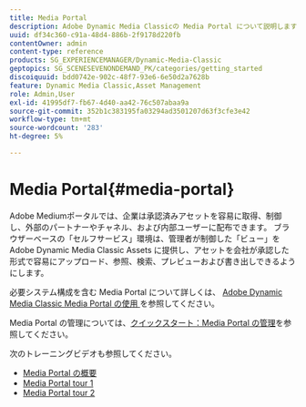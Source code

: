 ```yaml
---
title: Media Portal
description: Adobe Dynamic Media Classicの Media Portal について説明します。
uuid: df34c360-c91a-48d4-886b-2f9178d220fb
contentOwner: admin
content-type: reference
products: SG_EXPERIENCEMANAGER/Dynamic-Media-Classic
geptopics: SG_SCENESEVENONDEMAND_PK/categories/getting_started
discoiquuid: bdd0742e-902c-48f7-93e6-6e50d2a7628b
feature: Dynamic Media Classic,Asset Management
role: Admin,User
exl-id: 41995df7-fb67-4d40-aa42-76c507abaa9a
source-git-commit: 352b1c383195fa03294ad3501207d63f3cfe3e42
workflow-type: tm+mt
source-wordcount: '283'
ht-degree: 5%

---
```


# Media Portal{#media-portal}

Adobe Mediumポータルでは、企業は承認済みアセットを容易に取得、制御し、外部のパートナーやチャネル、および内部ユーザーに配布できます。 ブラウザーベースの「セルフサービス」環境は、管理者が制御した「ビュー」をAdobe Dynamic Media Classic Assets に提供し、アセットを会社が承認した形式で容易にアップロード、参照、検索、プレビューおよび書き出しできるようにします。

必要システム構成を含む Media Portal について詳しくは、 [Adobe Dynamic Media Classic Media Portal の使用 ](https://help.adobe.com/en_US/scene7/mediaportal/) <!-- (https://help.adobe.com/en_US/scene7/mediaportal/index.html) --> を参照してください。

Media Portal の管理については、[クイックスタート：Media Portal の管理](quick-start-media-portal-administration.md#quick_start_media_portal_administration)を参照してください。

次のトレーニングビデオも参照してください。

* [Media Portal の概要](https://s7d5.scene7.com/s7viewers/html5/VideoViewer.html?videoserverurl=https://s7d5.scene7.com/is/content/&amp;emailurl=https://s7d5.scene7.com/s7/emailFriend&amp;serverUrl=https://s7d5.scene7.com/is/image/&amp;config=Scene7SharedAssets/Universal_HTML5_Video&amp;contenturl=https://s7d5.scene7.com/skins/&amp;asset=S7tutorials/544_mp_overview1_converted%20renamed_Done-AVS)
* [Media Portal tour 1](https://s7d5.scene7.com/s7viewers/html5/VideoViewer.html?videoserverurl=https://s7d5.scene7.com/is/content/&amp;emailurl=https://s7d5.scene7.com/s7/emailFriend&amp;serverUrl=https://s7d5.scene7.com/is/image/&amp;config=Scene7SharedAssets/Universal_HTML5_Video&amp;contenturl=https://s7d5.scene7.com/skins/&amp;asset=S7tutorials/545_mp_tour1_user_converted%20renamed_Done-AVS)
* [Media Portal tour 2](https://s7d5.scene7.com/s7viewers/html5/VideoViewer.html?videoserverurl=https://s7d5.scene7.com/is/content/&amp;emailurl=https://s7d5.scene7.com/s7/emailFriend&amp;serverUrl=https://s7d5.scene7.com/is/image/&amp;config=Scene7SharedAssets/Universal_HTML5_Video&amp;contenturl=https://s7d5.scene7.com/skins/&amp;asset=S7tutorials/546_mp_tour2_admin_converted%20renamed_Done-AVS)
